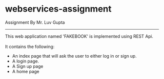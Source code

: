 # webservices-assignment
Assignment By Mr. Luv Gupta
<hr>
This web application named 'FAKEBOOK' is implemented using REST Api.<br><br>
It contains the following:<br>
<ul>
  <li>An index page that will ask the user to either log in or sign up.</li>
  <li>A login page.</li>
  <li>A Sign up page</li>
  <li>A home page</li>
  <br>
  </ul>
 
